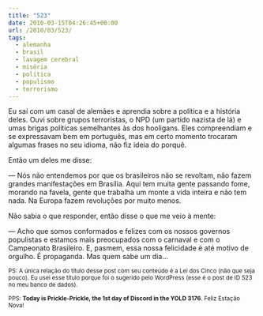 ```yaml
---
title: "523"
date: 2010-03-15T04:26:45+00:00
url: /2010/03/523/
tags:
  - alemanha
  - brasil
  - lavagem cerebral
  - miséria
  - política
  - populismo
  - terrorismo
---
```


Eu saí com um casal de alemães e aprendia sobre a política e a história deles. Ouvi sobre grupos terroristas, o NPD (um partido nazista de lá) e umas brigas políticas semelhantes às dos hooligans. Eles compreendiam e se expressavam bem em português, mas em certo momento trocaram algumas frases no seu idioma, não fiz ideia do porquê.

Então um deles me disse:

— Nós não entendemos por que os brasileiros não se revoltam, não fazem grandes manifestações em Brasília. Aqui tem muita gente passando fome, morando na favela, gente que trabalha um monte a vida inteira e não tem nada. Na Europa fazem revoluções por muito menos.

Não sabia o que responder, então disse o que me veio à mente:

— Acho que somos conformados e felizes com os nossos governos populistas e estamos mais preocupados com o carnaval e com o Campeonato Brasileiro. E, pasmem, essa nossa felicidade é até motivo de orgulho. É propaganda. Mas quem sabe um dia…

<small>PS: A única relação do título desse post com seu conteúdo é a Lei dos Cinco (não que seja pouco). Eu usei esse título porque foi o sugerido pelo WordPress (esse é o post de ID 523 no meu banco de dados).</small>

<small>PPS: <strong>Today is Prickle-Prickle, the 1st day of Discord in the YOLD 3176</strong>. Feliz Estação Nova!</small>
